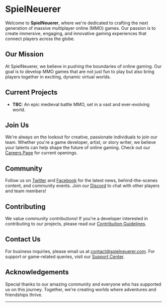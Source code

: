 # SpielNeuerer

Welcome to **SpielNeuerer**, where we're dedicated to crafting the next generation of massive multiplayer online (MMO) games. Our passion is to create immersive, engaging, and innovative gaming experiences that connect players across the globe.

## Our Mission
At SpielNeuerer, we believe in pushing the boundaries of online gaming. Our goal is to develop MMO games that are not just fun to play but also bring players together in exciting, dynamic virtual worlds.

## Current Projects
- **TBC**: An epic medieval battle MMO, set in a vast and ever-evolving world. 

## Join Us
We're always on the lookout for creative, passionate individuals to join our team. Whether you're a game developer, artist, or story writer, we believe your talents can help shape the future of online gaming. Check out our [Careers Page](#) for current openings.

## Community
Follow us on [Twitter](#) and [Facebook](#) for the latest news, behind-the-scenes content, and community events. Join our [Discord](#) to chat with other players and team members!

## Contributing
We value community contributions! If you're a developer interested in contributing to our projects, please read our [Contribution Guidelines](#).

## Contact Us
For business inquiries, please email us at [contact@spielneuerer.com](mailto:contact@spielneuerer.com). For support or game-related queries, visit our [Support Center](#).

## Acknowledgements
Special thanks to our amazing community and everyone who has supported us on this journey. Together, we're creating worlds where adventures and friendships thrive.

---
